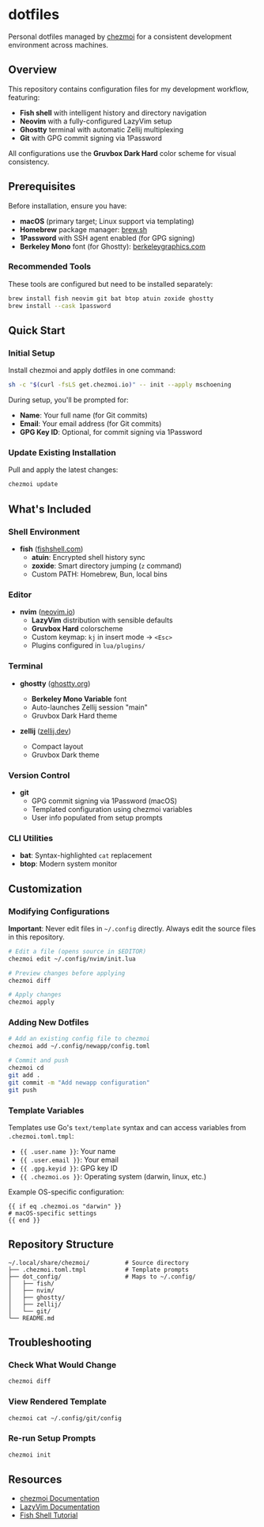 # dotfiles

Personal dotfiles managed by [chezmoi](https://chezmoi.io) for a consistent development environment across machines.

## Overview

This repository contains configuration files for my development workflow, featuring:
- **Fish shell** with intelligent history and directory navigation
- **Neovim** with a fully-configured LazyVim setup
- **Ghostty** terminal with automatic Zellij multiplexing
- **Git** with GPG commit signing via 1Password

All configurations use the **Gruvbox Dark Hard** color scheme for visual consistency.

## Prerequisites

Before installation, ensure you have:

- **macOS** (primary target; Linux support via templating)
- **Homebrew** package manager: [brew.sh](https://brew.sh)
- **1Password** with SSH agent enabled (for GPG signing)
- **Berkeley Mono** font (for Ghostty): [berkeleygraphics.com](https://berkeleygraphics.com/typefaces/berkeley-mono/)

### Recommended Tools

These tools are configured but need to be installed separately:

```bash
brew install fish neovim git bat btop atuin zoxide ghostty
brew install --cask 1password
```

## Quick Start

### Initial Setup

Install chezmoi and apply dotfiles in one command:

```bash
sh -c "$(curl -fsLS get.chezmoi.io)" -- init --apply mschoening
```

During setup, you'll be prompted for:

- **Name**: Your full name (for Git commits)
- **Email**: Your email address (for Git commits)
- **GPG Key ID**: Optional, for commit signing via 1Password

### Update Existing Installation

Pull and apply the latest changes:

```bash
chezmoi update
```

## What's Included

### Shell Environment

- **fish** ([fishshell.com](https://fishshell.com))
  - **atuin**: Encrypted shell history sync
  - **zoxide**: Smart directory jumping (`z` command)
  - Custom PATH: Homebrew, Bun, local bins

### Editor

- **nvim** ([neovim.io](https://neovim.io))
  - **LazyVim** distribution with sensible defaults
  - **Gruvbox Hard** colorscheme
  - Custom keymap: `kj` in insert mode → `<Esc>`
  - Plugins configured in `lua/plugins/`

### Terminal

- **ghostty** ([ghostty.org](https://ghostty.org))
  - **Berkeley Mono Variable** font
  - Auto-launches Zellij session "main"
  - Gruvbox Dark Hard theme

- **zellij** ([zellij.dev](https://zellij.dev))
  - Compact layout
  - Gruvbox Dark theme

### Version Control

- **git**
  - GPG commit signing via 1Password (macOS)
  - Templated configuration using chezmoi variables
  - User info populated from setup prompts

### CLI Utilities

- **bat**: Syntax-highlighted `cat` replacement
- **btop**: Modern system monitor

## Customization

### Modifying Configurations

**Important**: Never edit files in `~/.config` directly. Always edit the source files in this repository.

```bash
# Edit a file (opens source in $EDITOR)
chezmoi edit ~/.config/nvim/init.lua

# Preview changes before applying
chezmoi diff

# Apply changes
chezmoi apply
```

### Adding New Dotfiles

```bash
# Add an existing config file to chezmoi
chezmoi add ~/.config/newapp/config.toml

# Commit and push
chezmoi cd
git add .
git commit -m "Add newapp configuration"
git push
```

### Template Variables

Templates use Go's `text/template` syntax and can access variables from `.chezmoi.toml.tmpl`:

- `{{ .user.name }}`: Your name
- `{{ .user.email }}`: Your email
- `{{ .gpg.keyid }}`: GPG key ID
- `{{ .chezmoi.os }}`: Operating system (darwin, linux, etc.)

Example OS-specific configuration:

```
{{ if eq .chezmoi.os "darwin" }}
# macOS-specific settings
{{ end }}
```

## Repository Structure

```
~/.local/share/chezmoi/          # Source directory
├── .chezmoi.toml.tmpl           # Template prompts
├── dot_config/                  # Maps to ~/.config/
│   ├── fish/
│   ├── nvim/
│   ├── ghostty/
│   ├── zellij/
│   └── git/
└── README.md
```

## Troubleshooting

### Check What Would Change

```bash
chezmoi diff
```

### View Rendered Template

```bash
chezmoi cat ~/.config/git/config
```

### Re-run Setup Prompts

```bash
chezmoi init
```

## Resources

- [chezmoi Documentation](https://www.chezmoi.io/user-guide/command-overview/)
- [LazyVim Documentation](https://www.lazyvim.org)
- [Fish Shell Tutorial](https://fishshell.com/docs/current/tutorial.html)
